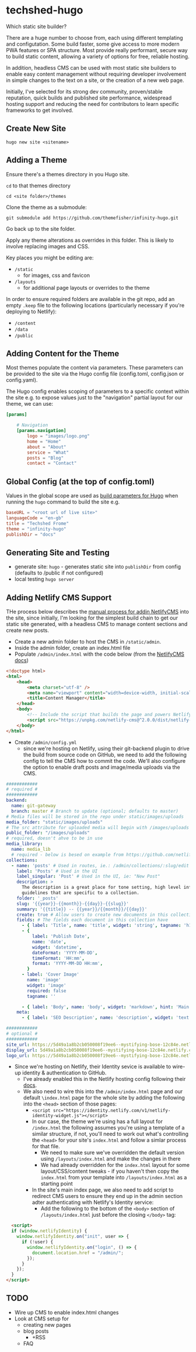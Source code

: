 # techshed-hugo

Which static site builder?

There are a huge number to choose from, each using different templating and configutation.  Some build faster, some give access to more modern PWA features or SPA structure.  Most provide really performant, secure way to build static content, allowing a variety of options for free, reliable hosting.

In addition, headless CMS can be used with most static site builders to enable easy content management without requiring developer involvement in simple changes to the text on a site, or the creation of a new web page.

Initially, I've selected for its strong dev community, proven/stable reputation, quick builds and published site performance, widespread hosting support and reducing the need for contributors to learn specific frameworks to get involved.

## Create New Site
`hugo new site <sitename>`

## Adding a Theme
Ensure there's a themes directory in you Hugo site.

`cd` to that themes directory

`cd <site folder>/themes`

Clone the theme as a submodule:

```
git submodule add https://github.com/themefisher/infinity-hugo.git
```
Go back up to the site folder.  

Apply any theme alterations as overrides in this folder.  This is likely to involve replacing images and CSS.

Key places you might be editing are:
* `/static`
  * for images, css and favicon
* `/layouts`
  * for additional page layouts or overrides to the theme

In order to ensure required folders are available in the git repo, add an empty `.keep` file to the following locations (particularly necessary if you're deploying to Netlify):
* `/content`
* `/data`
* `/public`

## Adding Content for the Theme
Most themes populate the content via parameters. These parameters can be provided to the site via the Hugo config file (config.toml, config.json or config.yaml).

The Hugo config enables scoping of parameters to a specific context within the site e.g. to expose values just to the "navigation" partial layout for our theme, we can use:

```toml
[params]

    # Navigation
    [params.navigation]
        logo = "images/logo.png"
        home = "Home"
        about = "About"
        service = "What"
        posts = "Blog"
        contact = "Contact"
```

## Global Config (at the top of config.toml)
Values in the global scope are used as [build parameters for Hugo](https://gohugo.io/getting-started/configuration/#all-configuration-settings) when running the `hugo` command to build the site e.g.

```toml
baseURL = "<root url of live site>"
languageCode = "en-gb"
title = "Techshed Frome"
theme = "infinity-hugo"
publishDir = "docs"
```


## Generating Site and Testing
* generate site: `hugo` - generates static site into `publishDir` from config (defaults to /public if not configured)
* local testing `hugo server`

## Adding Netlify CMS Support

THe process below describes the [manual process for addin NetlifyCMS](https://www.netlifycms.org/docs/add-to-your-site/) into the site, since initially, I'm looking for the simplest build chain to get our static site generated, with a headless CMS to manage content sections and create new posts.

* Create a new admin folder to host the CMS in `/static/admin`.
* Inside the admin folder, create an index.html file
* Populate `/admin/index.html` with the code below (from the [NetlifyCMS docs](https://www.netlifycms.org/docs/add-to-your-site/))
```html
<!doctype html>
<html>
    <head>
        <meta charset="utf-8" />
        <meta name="viewport" content="width=device-width, initial-scale=1.0" />
        <title>Content Manager</title>
    </head>
    <body>
        <!-- Include the script that builds the page and powers Netlify CMS -->
        <script src="https://unpkg.com/netlify-cms@^2.0.0/dist/netlify-cms.js"></script>
    </body>
</html>
```
* Create `/admin/config.yml`
  * since we're hosting on Netlify, using their git-backend plugin to drive the build from source code on GitHub, we need to add the following config to tell the CMS how to commit the code.  We'll also configure the option to enable draft posts and image/media uploads via the CMS.
```yml
############
# required #
############
backend:
  name: git-gateway
  branch: master # Branch to update (optional; defaults to master)
# Media files will be stored in the repo under static/images/uploads
media_folder: "static/images/uploads" 
# The src attribute for uploaded media will begin with /images/uploads
public_folder: "/images/uploads"
# required, doesn't ahve to be in use
media_library:
  name: media_lib
  # required - below is besed on example from https://github.com/netlify/netlify-cms/blob/master/dev-test/config.yml
collections:
  - name: 'posts' # Used in routes, ie.: /admin/collections/:slug/edit
    label: 'Posts' # Used in the UI
    label_singular: 'Post' # Used in the UI, ie: "New Post"
    description: >
      The description is a great place for tone setting, high level information, and editing
      guidelines that are specific to a collection.
    folder: '_posts'
    slug: '{{year}}-{{month}}-{{day}}-{{slug}}'
    summary: '{{title}} -- {{year}}/{{month}}/{{day}}'
    create: true # Allow users to create new documents in this collection
    fields: # The fields each document in this collection have
      - { label: 'Title', name: 'title', widget: 'string', tagname: 'h1' }
      - {
          label: 'Publish Date',
          name: 'date',
          widget: 'datetime',
          dateFormat: 'YYYY-MM-DD',
          timeFormat: 'HH:mm',
          format: 'YYYY-MM-DD HH:mm',
        }
      - label: 'Cover Image'
        name: 'image'
        widget: 'image'
        required: false
        tagname: ''

      - { label: 'Body', name: 'body', widget: 'markdown', hint: 'Main content goes here.' }
    meta:
      - { label: 'SEO Description', name: 'description', widget: 'text' }

############
# optional #
############
site_url: https://5d49a1a8b2cb050008f19ee6--mystifying-bose-12c84e.netlify.com/
display_url: 5d49a1a8b2cb050008f19ee6--mystifying-bose-12c84e.netlify.com
logo_url: https://5d49a1a8b2cb050008f19ee6--mystifying-bose-12c84e.netlify.com/images/logo.png
``` 
* Since we're hosting on Netlify, their Identity sevice is available to wire-up identity & authentication to GitHub.
  * I've already enabled this in the Netlify hosting config following their [docs](https://www.netlifycms.org/docs/add-to-your-site/).
  * We also need to wire this into the `/admin/index.html` page and our default `\index.html` page for the whole site by adding the following into the `<head>` section of those pages:
    * `<script src="https://identity.netlify.com/v1/netlify-identity-widget.js"></script>`
    * In our case, the theme we're using has a full layout for `/index.html` the following assumes you're using a template of a similar structure, if not, you'll need to work out what's controlling the `<head>` for your site's `index.html` and follow a simlar process for that file.
      * We need to make sure we've overridden the default version using `/layouts/index.html` and make the changes in there 
      * We had already overridden for the `index.html` layout for some layout/CSS/content tweaks - if you haven't then copy the `index.html` from your template into `/layouts/index.html` as a starting point
    * In the site's main index page, we also need to add script to redirect CMS users to ensure they end up in the admin section adter authenticating with Netlify's Identity service:
      * Add the following to the bottom of the `<body>` section of `/layouts/index.html` just before the closing `</body>` tag:
```html
  <script>
  if (window.netlifyIdentity) {
    window.netlifyIdentity.on("init", user => {
      if (!user) {
        window.netlifyIdentity.on("login", () => {
          document.location.href = "/admin/";
        });
      }
    });
  }
</script>
```

## TODO
* Wire up CMS to enable index.html changes
* Look at CMS setup for 
  * creating new pages
  * blog posts
    * +RSS
  * FAQ